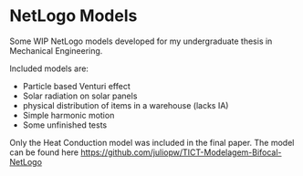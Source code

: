 # NetLogo Models
Some WIP NetLogo models developed for my undergraduate thesis in Mechanical Engineering.

Included models are: 
- Particle based Venturi effect
- Solar radiation on solar panels
- physical distribution of items in a warehouse (lacks IA)
- Simple harmonic motion
- Some unfinished tests

Only the Heat Conduction model was included in the final paper. 
The model can be found here https://github.com/juliopw/TICT-Modelagem-Bifocal-NetLogo
